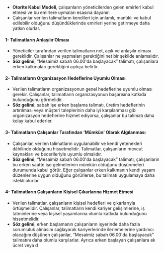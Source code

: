- **Otorite Kabul Modeli**, çalışanların yöneticilerden gelen emirleri kabul etmesi ve bu emirlere uymaları esasına dayanır.
- Çalışanlar verilen talimatların kendileri için anlamlı, mantıklı ve kabul edilebilir olduğunu düşündüklerinde emirleri yerine getirmeye daha yatkın olurlar. 
#### 1- Talimatların Anlaşılır Olması
- Yöneticiler tarafından verilen talimatların net, açık ve anlaşılır olması gereklidir. Çalışanlar ne yapmaları gerektiğini net bir şekilde anlamalıdır.
- **Söz gelimi**, "Mesaimiz sabah 06.00'da başlayacak” talimatı, çalışanlara erken kalkmaları gerektiğini açıkça belirtir.
#### 2- Talimatların Organizasyon Hedeflerine Uyumlu Olması
- Verilen talimatların organizasyonun genel hedeflerine uyumlu olması gerekir. Çalışanlar, talimatların organizasyonun başarısına katkıda bulunduğunu görmelidir.
- **Söz gelimi**, sabah işe erken başlama talimatı, üretim hedeflerinin artırılması veya müşteri taleplerinin daha iyi karşılanması gibi organizasyon hedeflerine hizmet ediyorsa, çalışanlar bu talimatı daha kolay kabul ederler.
#### 3- Talimatların Çalışanlar Tarafından 'Mümkün' Olarak Algılanması
- Çalışanlar, verilen talimatların uygulanabilir ve kendi yetenekleri dâhilinde olduğunu hissetmelidir. Talimatlar, çalışanların mevcut kaynakları ve becerileriyle uyumlu olmalıdır.
- **Söz gelimi**, “Mesaimiz sabah 06.00'da başlayacak” talimatı, çalışanların bu erken saatte işe gelmelerinin mümkün olduğunu düşünmeleri durumunda kabul görür. Eğer çalışanlar erken kalkmanın kendi yaşam düzenlerine uygun olduğunu görürlerse, bu talimatı uygulamaya daha istekli olurlar.
#### 4- Talimatların Çalışanların Kişisel Çıkarlarına Hizmet Etmesi
- Verilen talimatlar, çalışanların kişisel hedefleri ve çıkarlarıyla örtüşmelidir. Çalışanlar, talimatların kendi kariyer gelişimlerine, iş tatminlerine veya kişisel yaşamlarına olumlu katkıda bulunduğunu hissetmelidir.
- **Söz gelimi**, erken başlamanın çalışanların işyerinde daha fazla sorumluluk almasını sağlayarak kariyerlerinde ilerlemelerine yardımcı olacağını düşünen çalışanlar, “Mesaimiz sabah 06.00'da başlayacak” talimatını daha olumlu karşılarlar. Ayrıca erken başlayan çalışanlara ek ücret veya d